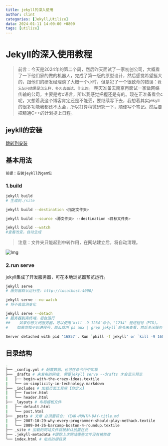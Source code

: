 ```yaml
---
title: jekyll的深入使用
author: clint
categories: [Jekyll,Utilize]
data: 2024-01-11 14:00:00 +0800
tags: [utilize]
---
```



# Jekyll的深入使用教程
> 前言：今天是2024年的第二个周，然后昨天面试了一家初创公司，大概看了一下他们家的做的机器人，完成了第一版的原型设计，然后感觉希望挺大的，跟他们的研发经理谈了大概一个小时，但是犯了一个很致命的错误：`我忘记问结果是怎么样，多久去面试，什么的`。
明天准备去南京再面试一家做网络传输的公司，主要是考c语言，所以我感觉把握还是有的。现在正准备看会c呢，又想着我这个博客肯定还是不能丢，要继续写下去，我想着其实jekyll的很多功能我都还不太会，所以打算稍微研究一下，顺便写个笔记。然后要把精通C++的计划提上日程。

## jeykll的安装

<a href="{{site.url}}/posts/windows%E9%83%A8%E7%BD%B2jekyll/">跳转到安装</a>

## 基本用法
`前提：安装jeykll的gem包`

### 1.build
```bash
jekyll build
# 生成到./site

jekyll build --destination <指定文件夹>

jekyll build --source <源文件夹> --destination <目标文件夹>

jekyll build --watch
#查看改变，自动生成
```
> 注意：<destination>文件夹只能起到中转作用，在网站建立后，将自动清理。

![Img]({{site.url}}/image/image-destination.png)

### 2.run serve
jekyll集成了开发服务器，可在本地浏览器预览运行。

```bash
jekyll serve 
# 服务器默认运行在: http://localhost:4000/

jekyll serve --no-watch
# 将不会监测变化

jekyll serve --detach
# 服务器脱离终端，后台运行
##    如果你想关闭服务器，可以使用`kill -9 1234`命令，"1234" 是进程号（PID）。
#    如果你找不到进程号，那么就用`ps aux | grep jekyll`命令来查看，然后关闭服务器。[更多](http://unixhelp.ed.ac.uk/shell/jobz5.html).

Server detached with pid '16857'. Run `pkill -f jekyll' or `kill -9 16857' to stop the server.
```

## 目录结构
```bash
.
├── _config.yml # 配置数据，也可在命令行中实现
├── _drafts # 未发布的网站, 需要jekyll serve --drafts 才会显示预览
|   ├── begin-with-the-crazy-ideas.textile
|   └── on-simplicity-in-technology.markdown
├── _includes # 加载页面工具库【自定义】
|   ├── footer.html
|   └── header.html
├── _layouts # 布局模板文件
|   ├── default.html
|   └── post.html
├── _posts # 文章 必须要符合: YEAR-MONTH-DAY-title.md
|   ├── 2007-10-29-why-every-programmer-should-play-nethack.textile
|   └── 2009-04-26-barcamp-boston-4-roundup.textile
├── _site # 加载的网站文件将被默认放置在此
├── .jekyll-metadata #跟踪上次网站哪些文件没有被修改
└── index.html # 站点的根目录
```

